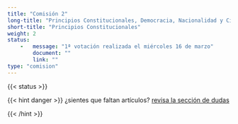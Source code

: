 ```yaml
---
title: "Comisión 2"
long-title: "Principios Constitucionales, Democracia, Nacionalidad y Ciudadanía"
short-title: "Principios Constitucionales"
weight: 2
status: 
    -   message: "1ª votación realizada el miércoles 16 de marzo" 
        document: ""
        link: ""
type: "comision"
---
```

{{< status >}}

{{< hint danger >}}
¿sientes que faltan artículos? [revisa la sección de dudas](/faq/#por-qué-la-numeración-de-los-artículos-no-es-correlativa)

{{< /hint >}}